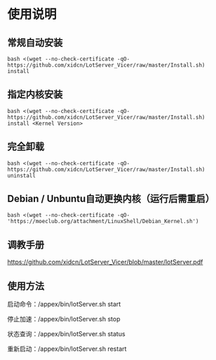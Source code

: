 # 使用说明

## 常规自动安装

```
bash <(wget --no-check-certificate -qO- https://github.com/xidcn/LotServer_Vicer/raw/master/Install.sh) install
```

## 指定内核安装

```
bash <(wget --no-check-certificate -qO- https://github.com/xidcn/LotServer_Vicer/raw/master/Install.sh) install <Kernel Version>
```

## 完全卸载

```
bash <(wget --no-check-certificate -qO- https://github.com/xidcn/LotServer_Vicer/raw/master/Install.sh) uninstall
```

## Debian / Unbuntu自动更换内核（运行后需重启）

```
bash <(wget --no-check-certificate -qO- 'https://moeclub.org/attachment/LinuxShell/Debian_Kernel.sh')
```

## 调教手册

https://github.com/xidcn/LotServer_Vicer/blob/master/lotServer.pdf

## 使用方法

启动命令：/appex/bin/lotServer.sh start

停止加速：/appex/bin/lotServer.sh stop

状态查询：/appex/bin/lotServer.sh status

重新启动：/appex/bin/lotServer.sh restart
